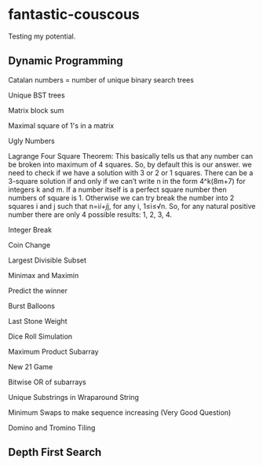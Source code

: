 # fantastic-couscous
Testing my potential.

## Dynamic Programming
 Catalan numbers = number of unique binary search trees

 Unique BST trees

 Matrix block sum

 Maximal square of 1's in a matrix

 Ugly Numbers

 Lagrange Four Square Theorem:
 	This basically tells us that any number can be broken into maximum of 4 squares. So, by default this is our answer. we need to check if we have a solution with 3 or 2 or 1 squares. There can be a 3-square solution if and only if we can’t write n in the form 4^k(8m+7) for integers k and m. If a number itself is a perfect square number then numbers of square is 1. Otherwise we can try break the number into 2 squares i and j such that n=i*i+j*j, for any i, 1≤i≤√n. So, for any natural positive number there are only 4 possible results: 1, 2, 3, 4.

 Integer Break

 Coin Change

 Largest Divisible Subset

 Minimax and Maximin

 Predict the winner

 Burst Balloons

 Last Stone Weight

 Dice Roll Simulation

 Maximum Product Subarray

 New 21 Game

 Bitwise OR of subarrays

 Unique Substrings in Wraparound String

 Minimum Swaps to make sequence increasing (Very Good Question)

 Domino and Tromino Tiling

## Depth First Search

	
 
 